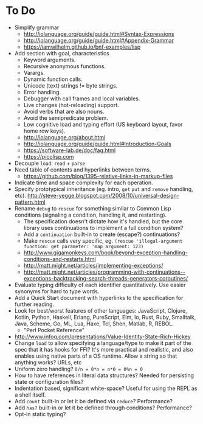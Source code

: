 # To Do #

- Simplify grammar
  - http://iolanguage.org/guide/guide.html#Syntax-Expressions
  - http://iolanguage.org/guide/guide.html#Appendix-Grammar
  - https://iamwilhelm.github.io/bnf-examples/lisp
- Add section with goal, characteristics
  - Keyword arguments.
  - Recursive anonymous functions.
  - Varargs.
  - Dynamic function calls.
  - Unicode (text) strings != byte strings.
  - Error handling.
  - Debugger with call frames and local variables.
  - Live changes (hot-reloading) support.
  - Avoid verbs that are also nouns.
  - Avoid the semipredicate problem.
  - Low cognitive load and typing effort (US keyboard layout, favor home row keys).
  - http://iolanguage.org/about.html
  - http://iolanguage.org/guide/guide.html#Introduction-Goals
  - https://software-lab.de/doc/faq.html
  - https://picolisp.com
- Decouple `load`: `read` + `parse`
- Need table of contents and hyperlinks between terms.
  - https://github.com/blog/1395-relative-links-in-markup-files
- Indicate time and space complexity for each operation.
- Specify prototypical inheritance (eg. intro, `get` `put` and `remove` handling, etc). http://steve-yegge.blogspot.com/2008/10/universal-design-pattern.html
- Rename `debug` to `rescue` for something similar to Common Lisp conditions (signaling a condition, handling it, and restarting).
  - The specification doesn't dictate how it's handled, but the core library uses continuations to implement a full condition system?
  - Add a `continuation` built-in to create (escape?) continuations?
  - Make `rescue` calls very specific, eg. `(rescue 'illegal-argument function: get parameter: 'map argument: 123)`
  - http://www.gigamonkeys.com/book/beyond-exception-handling-conditions-and-restarts.html
  - http://matt.might.net/articles/implementing-exceptions/
  - http://matt.might.net/articles/programming-with-continuations--exceptions-backtracking-search-threads-generators-coroutines/
- Evaluate typing difficulty of each identifier quantitatively. Use easier synonyms for hard to type words.
- Add a Quick Start document with hyperlinks to the specification for further reading.
- Look for best/worst features of other languages: JavaScript, Clojure, Kotlin, Python, Haskell, Erlang, PureScript, Elm, Io, Rust, Ruby, Smalltalk, Java, Scheme, Go, ML, Lua, Haxe, Tcl, Shen, Matlab, R, REBOL.
  - "Perl Pocket Reference"
- http://www.infoq.com/presentations/Value-Identity-State-Rich-Hickey
- Change `load` to allow specifying a language/type to make it part of the spec that it has hooks for FFI? It's more practical and realistic, and also enables using native parts of a OS runtime. Allow a string so that anything works? URLs, etc
- Uniform zero handling? `0/n = 0*n = n*0 = 0%n = 0`
- How to have references in literal data structures? Needed for persisting state or configuration files?
- Indentation based, significant white-space? Useful for using the REPL as a shell itself.
- Add `count` built-in or let it be defined via `reduce`? Performance?
- Add `has?` built-in or let it be defined through conditions? Performance?
- Opt-in static typing?
